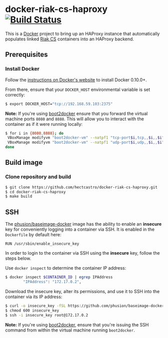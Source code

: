 # docker-riak-cs-haproxy [![Build Status](https://secure.travis-ci.org/hectcastro/docker-riak-cs-haproxy.png?branch=develop)](http://travis-ci.org/hectcastro/docker-riak-cs-haproxy)

This is a [Docker](http://docker.io) project to bring up an HAProxy instance
that automatically populates linked [Riak CS](https://github.com/basho/riak_cs)
containers into an HAProxy backend.

## Prerequisites

### Install Docker

Follow the [instructions on Docker's website](https://www.docker.io/gettingstarted/#h_installation)
to install Docker 0.10.0+.

From there, ensure that your `DOCKER_HOST` environmental variable is set
correctly:

```bash
$ export DOCKER_HOST="tcp://192.168.59.103:2375"
```

**Note:** If you're using [boot2docker](https://github.com/boot2docker/boot2docker)
ensure that you forward the virtual machine ports `8080` and `8888`. This
will allow you to interact with the container as if it were running locally:

```bash
$ for i in {8080,8888}; do
 VBoxManage modifyvm "boot2docker-vm" --natpf1 "tcp-port$i,tcp,,$i,,$i";
 VBoxManage modifyvm "boot2docker-vm" --natpf1 "udp-port$i,udp,,$i,,$i";
done
```

## Build image

### Clone repository and build

```bash
$ git clone https://github.com/hectcastro/docker-riak-cs-haproxy.git
$ cd docker-riak-cs-haproxy
$ make build
```

## SSH

The [phusion/baseimage-docker](https://github.com/phusion/baseimage-docker)
image has the ability to enable an __insecure__ key for conveniently logging
into a container via SSH. It is enabled in the `Dockerfile` by default here:

```docker
RUN /usr/sbin/enable_insecure_key
```

In order to login to the container via SSH using the __insecure__ key, follow
the steps below.

Use `docker inspect` to determine the container IP address:

```bash
$ docker inspect $CONTAINER_ID | egrep IPAddress
        "IPAddress": "172.17.0.2",
```

Download the insecure key, alter its permissions, and use it to SSH into the
container via its IP address:

```bash
$ curl -o insecure_key -fSL https://github.com/phusion/baseimage-docker/raw/master/image/insecure_key
$ chmod 600 insecure_key
$ ssh -i insecure_key root@172.17.0.2
```

**Note:** If you're using
[boot2docker](https://github.com/boot2docker/boot2docker), ensure that you're
issuing the SSH command from within the virtual machine running `boot2docker`.
